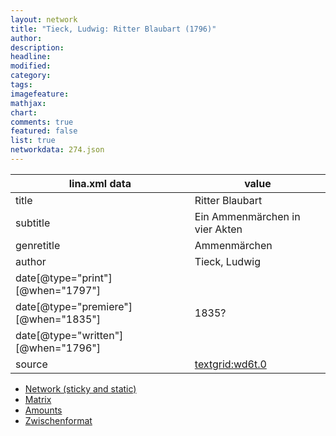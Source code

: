 ```yaml
---
layout: network
title: "Tieck, Ludwig: Ritter Blaubart (1796)"
author:
description:
headline:
modified:
category:
tags:
imagefeature: 
mathjax: 
chart: 
comments: true
featured: false
list: true
networkdata: 274.json
---
```

lina.xml data  | value
------------- | -------------
title|Ritter Blaubart
subtitle|Ein Ammenmärchen in vier Akten
genretitle|Ammenmärchen
author|Tieck, Ludwig
date[@type="print"][@when="1797"]|
date[@type="premiere"][@when="1835"]|1835?
date[@type="written"][@when="1796"]|
source|[textgrid:wd6t.0](https://textgridlab.org/1.0/tgcrud-public/rest/textgrid:wd6t.0/data)



* [Network (sticky and static)](/network274)
* [Matrix](/matrix274)
* [Amounts](/amount274)
* [Zwischenformat](/lina274 )
